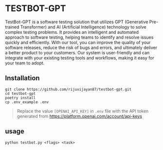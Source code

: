 # TESTBOT-GPT

TestBot-GPT is a software testing solution that utilizes GPT (Generative Pre-trained Transformer) and AI (Artificial Intelligence) technology to solve complex testing problems. It provides an intelligent and automated approach to software testing, helping teams to identify and resolve issues quickly and efficiently. With our tool, you can improve the quality of your software releases, reduce the risk of bugs and errors, and ultimately deliver a better product to your customers. Our system is user-friendly and can integrate with your existing testing tools and workflows, making it easy for your team to adopt.

## Installation

```
git clone https://github.com/rijuvijayan87/testbot-gpt.git
cd testbot-gpt
poetry install
cp .env_example .env
```

> Replace the value `[OPENAI_API_KEY]` in `.env` file with the API token generated from https://platform.openai.com/account/api-keys

## usage

```
python testbot.py <flags> <task>
```
